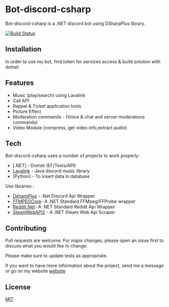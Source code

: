 

# Bot-discord-csharp
Bot-discord-csharp is a .NET discord bot using DSharpPlus library.

[![Build Status](https://travis-ci.org/joemccann/dillinger.svg?branch=master)](https://travis-ci.org/joemccann/dillinger)
## Installation

In order to use my bot, find token for services access & build solution with dotnet 

## Features

- Music (play/search) using Lavalink
- Call API
- Rappel & Ticket application tools
- Picture Effect
- Moderation commands -  (Voice & chat and server moderations commands)
- Video Module (compress, get video info,extract audio)


## Tech

Bot-discord-csharp uses a number of projects to work properly:

- [.NET] -  Dotnet (EF/Tests/API)
- [Lavalink](https://github.com/freyacodes/Lavalink) -  Java discord music library
- [Python] - To insert data in database


Use libraries :

- [DsharpPlus](https://github.com/DSharpPlus/DSharpPlus) - .Net Discord Api Wrapper
- [FFMPEGCore](https://github.com/rosenbjerg/FFMpegCore)- A .NET Standard FFMpeg/FFProbe wrapper
- [Reddit.Net](https://github.com/sirkris/Reddit.NET)- A .NET Standard Reddit Api Wrapper
- [SteamWebAPI2](https://github.com/babelshift/SteamWebAPI2) - A .NET Steam Web Api Scraper

## Contributing
Pull requests are welcome. For major changes, please open an issue first to discuss what you would like to change.

Please make sure to update tests as appropriate.

If you want to have more information about the project, send me a message or go on my website [website](https://tristanblc.github.io/)

## License
[MIT](https://choosealicense.com/licenses/mit/)
